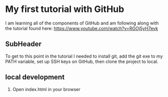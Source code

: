 # My first tutorial with GitHub

I am learning all of the components of GitHub and am following along with the tutorial found here:
https://www.youtube.com/watch?v=RGOj5yH7evk

## SubHeader

To get to this point in the tutorial I needed to install git, add the git exe to my PATH variable, set up SSH keys on GitHub, then clone the project to local.

## local development

1. Open index.html in your browser